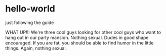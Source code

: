 # hello-world
just following the guide


WHAT UP!!! We're three cool guys looking for other cool guys who want to hang out in our party mansion. Nothing sexual. Dudes in good shape encouraged. If you are fat, you should be able to find humor in the little things. Again, nothing sexual.
